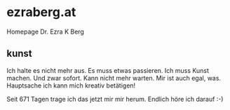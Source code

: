 # ezraberg.at
Homepage Dr. Ezra K Berg

## kunst

Ich halte es nicht mehr aus. Es muss etwas passieren. Ich muss Kunst machen. Und
zwar sofort. Kann nicht mehr warten. Mir ist auch egal, was. Hauptsache ich kann
mich kreativ betätigen!

Seit 671 Tagen trage ich das jetzt mir mir herum. Endlich höre ich darauf :-)
